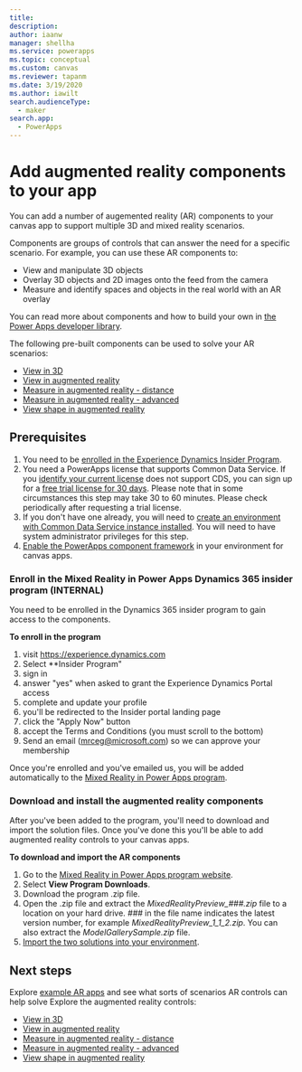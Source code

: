 ```yaml
---
title: 
description: 
author: iaanw
manager: shellha
ms.service: powerapps
ms.topic: conceptual
ms.custom: canvas
ms.reviewer: tapanm
ms.date: 3/19/2020
ms.author: iawilt
search.audienceType: 
  - maker
search.app: 
  - PowerApps
---
```

# Add augmented reality components to your app

You can add a number of augemented reality (AR) components to your canvas app to support multiple 3D and mixed reality scenarios.

Components are groups of controls that can answer the need for a specific scenario. For example, you can use these AR components to:
- View and manipulate 3D objects
- Overlay 3D objects and 2D images onto the feed from the camera
- Measure and identify spaces and objects in the real world with an AR overlay

You can read more about components and how to build your own in [the Power Apps developer library](/powerapps/developer/component-framework/custom-controls-overview).

The following pre-built components can be used to solve your AR scenarios:
- [View in 3D](augmented-reality-component-view-3d.md)
- [View in augmented reality](augmented-reality-component-view-ar.md)
- [Measure in augmented reality - distance](augmented-reality-component-measure-distance.md)
- [Measure in augmented reality - advanced](augmented-reality-component-measure-advanced.md)
- [View shape in augmented reality](augmented-reality-component-view-shape.md)

## Prerequisites

1. You need to be [enrolled in the Experience Dynamics Insider Program](#enroll-in-the-mixed-reality-in-power-apps-dynamics-365-insider-program-internal).
1. You need a PowerApps license that supports Common Data Service. If you [identify your current license](/powerapps/maker/signup-for-powerapps#identify-your-current-license) does not support CDS, you can sign up for a [free trial license for 30 days](http://web.powerapps.com/trial). Please note that in some circumstances this step may take 30 to 60 minutes. Please check periodically after requesting a trial license.
2. If you don't have one already, you will need to [create an environment with Common Data Service instance installed](/power-platform/admin/create-environment). You will need to have system administrator privileges for this step.
3. [Enable the PowerApps component framework](/powerapps/developer/component-framework/component-framework-for-canvas-apps#enable-power-apps-component-framework-feature) in your environment for canvas apps.



### Enroll in the Mixed Reality in Power Apps Dynamics 365 insider program (INTERNAL)

You need to be enrolled in the Dynamics 365 insider program to gain access to the components.

**To enroll in the program**

1. visit https://experience.dynamics.com
2. Select **Insider Program" 
3. sign in
4. answer "yes" when asked to grant the Experience Dynamics Portal access
5. complete and update your profile
6. you'll be redirected to the Insider portal landing page
7. click the "Apply Now" button
8. accept the Terms and Conditions (you must scroll to the bottom)
9. Send an email (mrceg@microsoft.com) so we can approve your membership

Once you're enrolled and you've emailed us, you will be added automatically to the [Mixed Reality in Power Apps program](https://experience.dynamics.com/insider/campaign/?id=441083a0-eb1d-ea11-a811-000d3a8f004f).

### Download and install the augmented reality components

After you've been added to the program, you'll need to download and import the solution files. Once you've done this you'll be able to add augmented reality controls to your canvas apps.

**To download and import the AR components**

1. Go to the [Mixed Reality in Power Apps program website](https://experience.dynamics.com/insider/campaign/?id=441083a0-eb1d-ea11-a811-000d3a8f004f).
2. Select **View Program Downloads**.
3. Download the program .zip file.
4. Open the .zip file and extract the *MixedRealityPreview_###.zip* file to a location on your hard drive. *###* in the file name indicates the latest version number, for example *MixedRealityPreview_1_1_2.zip*. You can also extract the *ModelGallerySample.zip* file.
5. [Import the two solutions into your environment](/powerapps/maker/common-data-service/import-update-export-solutions).


## Next steps
Explore [example AR apps](augmented-reality-example-apps.md) and see what sorts of scenarios AR controls can help solve
Explore the augmented reality controls:
- [View in 3D](augmented-reality-component-view-3d.md)
- [View in augmented reality](augmented-reality-component-view-ar.md)
- [Measure in augmented reality - distance](augmented-reality-component-measure-distance.md)
- [Measure in augmented reality - advanced](augmented-reality-component-measure-advanced.md)
- [View shape in augmented reality](augmented-reality-component-view-shape.md)
